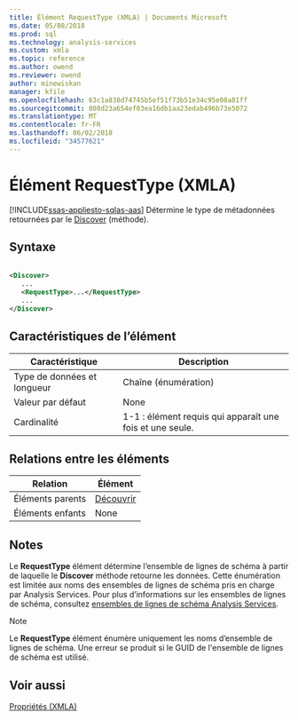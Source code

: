 ```yaml
---
title: Élément RequestType (XMLA) | Documents Microsoft
ms.date: 05/08/2018
ms.prod: sql
ms.technology: analysis-services
ms.custom: xmla
ms.topic: reference
ms.author: owend
ms.reviewer: owend
author: minewiskan
manager: kfile
ms.openlocfilehash: 63c1a838d74745b5ef51f73b51e34c95e08a81ff
ms.sourcegitcommit: 808d23a654ef03ea16db1aa23edab496b73e5072
ms.translationtype: MT
ms.contentlocale: fr-FR
ms.lasthandoff: 06/02/2018
ms.locfileid: "34577621"
---
```

# <a name="requesttype-element-xmla"></a>Élément RequestType (XMLA)
[!INCLUDE[ssas-appliesto-sqlas-aas](../../../includes/ssas-appliesto-sqlas-aas.md)]
  Détermine le type de métadonnées retournées par le [Discover](../../../analysis-services/xmla/xml-elements-methods-discover.md) (méthode).  
  
## <a name="syntax"></a>Syntaxe  
  
```xml  
  
<Discover>  
   ...  
   <RequestType>...</RequestType>  
   ...  
</Discover>  
```  
  
## <a name="element-characteristics"></a>Caractéristiques de l’élément  
  
|Caractéristique|Description|  
|--------------------|-----------------|  
|Type de données et longueur|Chaîne (énumération)|  
|Valeur par défaut|None|  
|Cardinalité|1-1 : élément requis qui apparaît une fois et une seule.|  
  
## <a name="element-relationships"></a>Relations entre les éléments  
  
|Relation|Élément|  
|------------------|-------------|  
|Éléments parents|[Découvrir](../../../analysis-services/xmla/xml-elements-methods-discover.md)|  
|Éléments enfants|None|  
  
## <a name="remarks"></a>Notes  
 Le **RequestType** élément détermine l’ensemble de lignes de schéma à partir de laquelle le **Discover** méthode retourne les données. Cette énumération est limitée aux noms des ensembles de lignes de schéma pris en charge par Analysis Services. Pour plus d’informations sur les ensembles de lignes de schéma, consultez [ensembles de lignes de schéma Analysis Services](../../../analysis-services/schema-rowsets/analysis-services-schema-rowsets.md).  
  
> [!NOTE]  
>  Le **RequestType** élément énumère uniquement les noms d’ensemble de lignes de schéma. Une erreur se produit si le GUID de l'ensemble de lignes de schéma est utilisé.  
  
## <a name="see-also"></a>Voir aussi
 [Propriétés &#40;XMLA&#41;](../../../analysis-services/xmla/xml-elements-properties/xml-elements-properties.md)  
  
  
